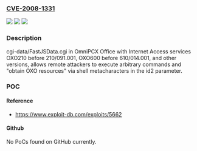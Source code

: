 ### [CVE-2008-1331](https://cve.mitre.org/cgi-bin/cvename.cgi?name=CVE-2008-1331)
![](https://img.shields.io/static/v1?label=Product&message=n%2Fa&color=blue)
![](https://img.shields.io/static/v1?label=Version&message=n%2Fa&color=blue)
![](https://img.shields.io/static/v1?label=Vulnerability&message=n%2Fa&color=brighgreen)

### Description

cgi-data/FastJSData.cgi in OmniPCX Office with Internet Access services OXO210 before 210/091.001, OXO600 before 610/014.001, and other versions, allows remote attackers to execute arbitrary commands and "obtain OXO resources" via shell metacharacters in the id2 parameter.

### POC

#### Reference
- https://www.exploit-db.com/exploits/5662

#### Github
No PoCs found on GitHub currently.

